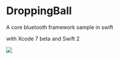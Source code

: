 # DroppingBall
A core bluetooth framework sample in swift

with Xcode 7 beta and Swift 2

![](out.gif)

